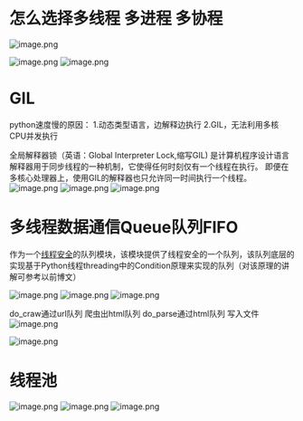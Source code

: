 # 怎么选择多线程 多进程 多协程
![image.png](https://gitee.com/sinoeast/imgs/raw/master/20230222153312.png)

![image.png](https://gitee.com/sinoeast/imgs/raw/master/20230222154323.png)
![image.png](https://gitee.com/sinoeast/imgs/raw/master/20230222154433.png)
# GIL
python速度慢的原因：
1.动态类型语言，边解释边执行
2.GIL，无法利用多核CPU并发执行

全局解释器锁（英语：Global Interpreter Lock,缩写GIL)
是计算机程序设计语言解释器用于同步线程的一种机制，它使得任何时刻仅有一个线程在执行。
即便在多核心处理器上，使用GIL的解释器也只允许同一时间执行一个线程。
![image.png](https://gitee.com/sinoeast/imgs/raw/master/20230222154949.png)
![image.png](https://gitee.com/sinoeast/imgs/raw/master/20230222155220.png)
![image.png](https://gitee.com/sinoeast/imgs/raw/master/20230222155325.png)
# 多线程数据通信Queue队列FIFO

作为一个[线程安全](https://so.csdn.net/so/search?q=%E7%BA%BF%E7%A8%8B%E5%AE%89%E5%85%A8&spm=1001.2101.3001.7020)的队列模块，该模块提供了线程安全的一个队列，该队列底层的实现基于Python线程threading中的Condition原理来实现的队列（对该原理的讲解可参考以前博文）

![image.png](https://gitee.com/sinoeast/imgs/raw/master/20230222163558.png)
![image.png](https://gitee.com/sinoeast/imgs/raw/master/20230222163607.png)
![image.png](https://gitee.com/sinoeast/imgs/raw/master/20230222163628.png)

do_craw通过url队列 爬虫出html队列
do_parse通过html队列 写入文件
![image.png](https://gitee.com/sinoeast/imgs/raw/master/20230222170341.png)

![image.png](https://gitee.com/sinoeast/imgs/raw/master/20230222170322.png)

# 线程池
![image.png](https://gitee.com/sinoeast/imgs/raw/master/20230222171712.png)
![image.png](https://gitee.com/sinoeast/imgs/raw/master/20230222171757.png)
![image.png](https://gitee.com/sinoeast/imgs/raw/master/20230222172150.png)
